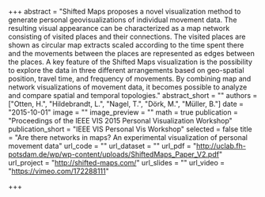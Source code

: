 +++
abstract = "Shifted Maps proposes a novel visualization method to generate personal geovisualizations of individual movement data. The resulting visual appearance can be characterized as a map network consisting of visited places and their connections. The visited places are shown as circular map extracts scaled according to the time spent there and the movements between the places are represented as edges between the places. A key feature of the Shifted Maps visualization is the possibility to explore the data in three different arrangements based on geo-spatial position, travel time, and frequency of movements. By combining map and network visualizations of movement data, it becomes possible to analyze and compare spatial and temporal topologies."
abstract_short = ""
authors = ["Otten, H.", "Hildebrandt, L.", "Nagel, T.", "Dörk, M.", "Müller, B."]
date = "2015-10-01"
image = ""
image_preview = ""
math = true
publication = "Proceedings of the IEEE VIS 2015 Personal Visualization Workshop"
publication_short = "IEEE VIS Personal Vis Workshop"
selected = false
title = "Are there networks in maps? An experimental visualization of personal movement data"
url_code = ""
url_dataset = ""
url_pdf = "http://uclab.fh-potsdam.de/wp/wp-content/uploads/ShiftedMaps_Paper_V2.pdf"
url_project = "http://shifted-maps.com/"
url_slides = ""
url_video = "https://vimeo.com/172288111"

+++
